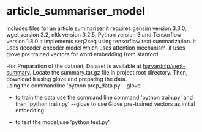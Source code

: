 # article_summariser_model
includes files for an article summariser
it requires gensim version 3.3.0, wget version 3.2, nltk version 3.2.5, Python version 3 and Tensorflow version 1.8.0
it  implements seq2seq using tensorflow text summarization. it uses decoder-encoder model which uses attention mechanism. 
it uses glove pre trained vectors for word embedding from stanford 
 
 -for Preparation of the  dataset, Dataset is available at [harvardnlp/sent-summary](https://github.com/harvardnlp/sent-summary). 
  Locate the summary.tar.gz file in project root directory. Then, download it using glove and preparing the data.  
  using the commandline 'python prep_data.py --glove'

- to train the data use the command line command 'python train.py' and  then 'python train.py' --glove to use Glove pre-trained vectors as initial embedding

- to test the model,use 'python test.py'.
